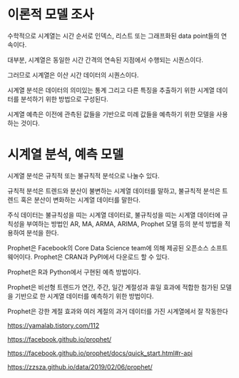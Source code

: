 <h1>이론적 모델 조사</h1>

수학적으로 시계열는 시간 순서로 인덱스, 리스트 또는 그래프화된 data point들의 연속이다.

대부분, 시계열은 동일한 시간 간격의 연속된 지점에서 수행되는 시퀀스이다.

그러므로 시계열은 이산 시간 데이터의 시퀀스이다.

시계열 분석은 데이터의 의미있는 통계 그리고 다른 특징을 추출하기 위한 시계열 데이터를 분석하기 위한 방법으로 구성된다.

시계열 예측은 이전에 관측된 값들을 기반으로 미례 값들을 예측하기 위한 모델을 사용하는 것이다.

<h1>시계열 분석, 예측 모델</h1>

시계열 분석은 규칙적 또는 불규칙적 분석으로 나눌수 있다.

규칙적 분석은 트렌드와 분산이 불변하는 시계열 데이터를 말하고, 불규칙적 분석은 트렌드 혹은 분산이 변화하는 시계열 데이터를 말한다.

주식 데이터는 불규칙성을 띠는 시계열 데이터로, 불규칙성을 띠는 시계열 데이터에 규칙성을 부여하는 방법인 AR, MA, ARMA, ARIMA, Prophet 모델 등의 분석 방법을 적용하여 분석을 한다.

Prophet은 Facebook의 Core Data Science team에 의해 제공된 오픈소스 소프트웨어이다.
Prophet은 CRAN과 PyPI에서 다운로드 할 수 있다.

Prophet은 R과 Python에서 구현된 예측 방법이다.

Prophet은 비선형 트렌드가 연간, 주간, 일간 계절성과 휴일 효과에 적합한 첨가된 모델을 기반으로 한 시계열 데이터를 예측하기 위한 방법이다.

Prophet은 강한 계절 효과와 여러 계절의 과거 데이터를 가진 시계열에서 잘 작동한다


https://yamalab.tistory.com/112

https://facebook.github.io/prophet/

https://facebook.github.io/prophet/docs/quick_start.html#r-api

https://zzsza.github.io/data/2019/02/06/prophet/

